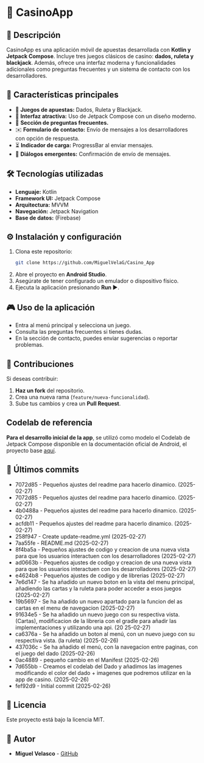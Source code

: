 # 🎰 CasinoApp

## 📌 Descripción
CasinoApp es una aplicación móvil de apuestas desarrollada con **Kotlin y Jetpack Compose**. Incluye tres juegos clásicos de casino: **dados, ruleta y blackjack**. Además, ofrece una interfaz moderna y funcionalidades adicionales como preguntas frecuentes y un sistema de contacto con los desarrolladores.

## 🚀 Características principales
- 🎲 **Juegos de apuestas:** Dados, Ruleta y Blackjack.
- 🎨 **Interfaz atractiva:** Uso de Jetpack Compose con un diseño moderno.
- 📄 **Sección de preguntas frecuentes.**
- ✉️ **Formulario de contacto:** Envío de mensajes a los desarrolladores con opción de respuesta.
- ⏳ **Indicador de carga:** ProgressBar al enviar mensajes.
- 📜 **Diálogos emergentes:** Confirmación de envío de mensajes.

## 🛠 Tecnologías utilizadas
- **Lenguaje:** Kotlin
- **Framework UI:** Jetpack Compose
- **Arquitectura:** MVVM
- **Navegación:** Jetpack Navigation
- **Base de datos:** (Firebase)

## ⚙️ Instalación y configuración
1. Clona este repositorio:
   ```sh
   git clone https://github.com/MiguelVelaG/Casino_App
   ```
2. Abre el proyecto en **Android Studio**.
3. Asegúrate de tener configurado un emulador o dispositivo físico.
4. Ejecuta la aplicación presionando **Run ▶️**.

## 🎮 Uso de la aplicación
- Entra al menú principal y selecciona un juego.
- Consulta las preguntas frecuentes si tienes dudas.
- En la sección de contacto, puedes enviar sugerencias o reportar problemas.

## 🤝 Contribuciones
Si deseas contribuir:
1. **Haz un fork** del repositorio.
2. Crea una nueva rama (`feature/nueva-funcionalidad`).
3. Sube tus cambios y crea un **Pull Request**.


## Codelab de referencia
**Para el desarrollo inicial de la app**, se utilizó como modelo el Codelab de Jetpack Compose disponible en la documentación oficial de Android, el proyecto base [aquí](https://developer.android.com/codelabs/basic-android-kotlin-compose-build-a-dice-roller-app?hl=es-419#0).


## 📜 Últimos commits
- 7072d85 - Pequeños ajustes del readme para hacerlo dinamico. (2025-02-27)
- 7072d85 - Pequeños ajustes del readme para hacerlo dinamico. (2025-02-27)
- 4b0488a - Pequeños ajustes del readme para hacerlo dinamico. (2025-02-27)
- acfdb11 - Pequeños ajustes del readme para hacerlo dinamico. (2025-02-27)
- 258f947 - Create update-readme.yml (2025-02-27)
- 7aa55fe - README.md (2025-02-27)
- 8f4ba5a - Pequeños ajustes de codigo y creacion de una nueva vista para que los usuarios interactuen con los desarrolladores (2025-02-27)
- ad0663b - Pequeños ajustes de codigo y creacion de una nueva vista para que los usuarios interactuen con los desarrolladores (2025-02-27)
- e4624b8 - Pequeños ajustes de codigo y de librerias (2025-02-27)
- 7e6d147 - Se ha añadido un nuevo boton en la vista del menu principal, añadiendo las cartas y la ruleta para poder acceder a esos juegos (2025-02-27)
- 19b5697 - Se ha añadido un nuevo apartado para la funcion del as cartas en el menu de navegacion (2025-02-27)
- 91634e5 - Se ha añadido un nuevo juego con su respectiva vista. (Cartas), modificacion de la libreria con el gradle para añadir las implementaciones y utilizando una api. (20
  25-02-27)
- ca6376a - Se ha añadido un boton al menú, con un nuevo juego con su respectiva vista. (la ruleta) (2025-02-26)
- 437036c - Se ha añadido el menú, con la navegacion entre paginas, con el juego del dado (2025-02-26)
- 0ac4889 - pequeño cambio en el Manifest (2025-02-26)
- 7d655bb - Creamos el codelab del Dado y añadimos las imagenes modificando el color del dado + imagenes que podremos utilizar en la app de casino. (2025-02-26)
- fef92d9 - Initial commit (2025-02-26)


## 📄 Licencia
Este proyecto está bajo la licencia MIT.

## 👤 Autor
- **Miguel Velasco** - [GitHub](https://github.com/MiguelVelaG)

